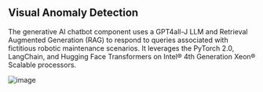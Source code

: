 ## Visual Anomaly Detection

The generative AI chatbot component uses a GPT4all-J LLM and Retrieval Augmented Generation (RAG) to respond to queries associated with fictitious robotic maintenance scenarios.  It leverages the PyTorch 2.0, LangChain, and Hugging Face Transformers on Intel® 4th Generation Xeon® Scalable processors. 

![image](https://github.com/intel-innersource/frameworks.ai.ai-hackathon/assets/57263404/80bcadfe-0d80-4d9b-823b-9ac491728786)
